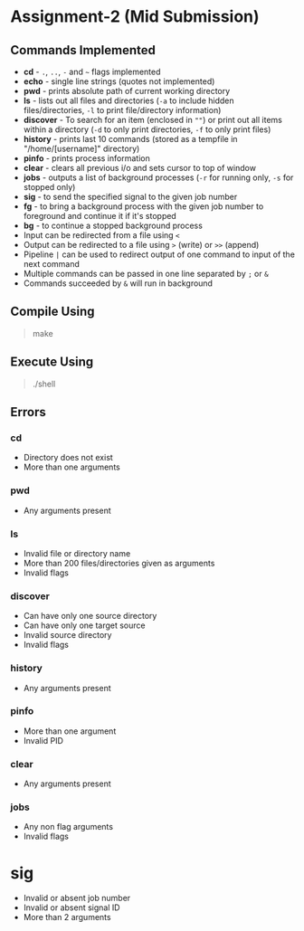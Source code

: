 # Assignment-2 (Mid Submission) 

## Commands Implemented

- **cd** - `.`, `..`, `-` and `~` flags implemented
- **echo** - single line strings (quotes not implemented)
- **pwd** - prints absolute path of current working directory
- **ls** - lists out all files and directories (`-a` to include hidden files/directories, `-l` to print file/directory information)
- **discover** - To search for an item (enclosed in `""`) or print out all items within a directory (`-d` to only print directories, `-f` to only print files)
- **history** - prints last 10 commands (stored as a tempfile in "/home/[username]" directory)
- **pinfo** - prints process information
- **clear** - clears all previous i/o and sets cursor to top of window
- **jobs** - outputs a list of background processes (`-r` for running only, `-s` for stopped only)
- **sig** - to send the specified signal to the given job number
- **fg** - to bring a background process with the given job number to foreground and continue it if it's stopped
- **bg** - to continue a stopped background process
- Input can be redirected from a file using `<`
- Output can be redirected to a file using `>` (write) or `>>` (append)
- Pipeline `|` can be used to redirect output of one command to input of the next command
- Multiple commands can be passed in one line separated by `;` or `&`
- Commands succeeded by `&` will run in background

## Compile Using

> make

## Execute Using

> ./shell

## Errors

### cd

- Directory does not exist
- More than one arguments

### pwd

- Any arguments present

### ls

- Invalid file or directory name
- More than 200 files/directories given as arguments
- Invalid flags

### discover

- Can have only one source directory
- Can have only one target source
- Invalid source directory
- Invalid flags

### history

- Any arguments present

### pinfo
- More than one argument
- Invalid PID

### clear
- Any arguments present

### jobs
- Any non flag arguments
- Invalid flags

# sig
- Invalid or absent job number
- Invalid or absent signal ID
- More than 2 arguments
